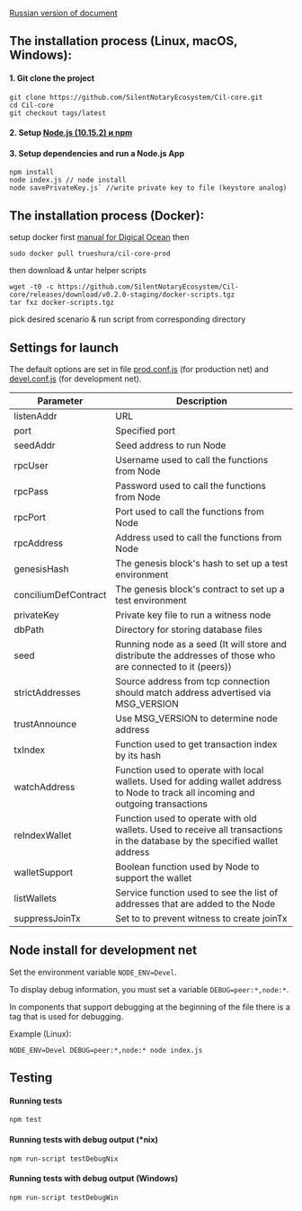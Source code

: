[Russian version of document](README.rus.md)

## The installation process (Linux, macOS, Windows):

#### 1. Git clone the project
```
git clone https://github.com/SilentNotaryEcosystem/Cil-core.git
cd Cil-core
git checkout tags/latest
```
#### 2. Setup [Node.js (10.15.2) и npm](https://nodejs.org/dist/v10.15.2/node-v10.15.2.pkg)
#### 3. Setup dependencies and run a Node.js App
```
npm install
node index.js // node install
node savePrivateKey.js` //write private key to file (keystore analog)
```
## The installation process (Docker):
setup docker first [manual for Digical Ocean](https://www.digitalocean.com/community/tutorials/how-to-install-and-use-docker-on-ubuntu-18-04)
then 
```
sudo docker pull trueshura/cil-core-prod
```
then download & untar helper scripts
```$xslt
wget -t0 -c https://github.com/SilentNotaryEcosystem/Cil-core/releases/download/v0.2.0-staging/docker-scripts.tgz
tar fxz docker-scripts.tgz 
```
pick desired scenario & run script from corresponding directory

## Settings for launch

The default options are set in file [prod.conf.js](https://github.com/SilentNotaryEcosystem/Cil-core/blob/devel/config/prod.conf.js) (for production net) and [devel.conf.js](https://github.com/SilentNotaryEcosystem/Cil-core/blob/devel/config/devel.conf.js) (for development net).

|Parameter|Description|
|---|---|
|listenAddr|URL|
|port|Specified port
|seedAddr|Seed address to run Node|
|rpcUser|Username used to call the functions from Node|
|rpcPass|Password used to call the functions from Node|
|rpcPort|Port used to call the functions from Node|
|rpcAddress|Address used to call the functions from Node|
|genesisHash|The genesis block's hash to set up a test environment|
|conciliumDefContract|The genesis block's contract to set up a test environment|
|privateKey|Private key file to run a witness node|
|dbPath|Directory for storing database files|
|seed|Running node as a seed (It will store and distribute the addresses of those who are connected to it (peers))|
|strictAddresses|Source address from tcp connection should match address advertised via MSG_VERSION|
|trustAnnounce|Use MSG_VERSION to determine node address|
|txIndex|Function used to get transaction index by its hash|
|watchAddress|Function used to operate with local wallets. Used for adding wallet address to Node to track all incoming and outgoing transactions|
|reIndexWallet|Function used to operate with old wallets. Used to receive all transactions in the database by the specified wallet address|
|walletSupport|Boolean function used by Node to support the wallet|
|listWallets|Service function used to see the list of addresses that are added to the Node|
|suppressJoinTx|Set to to prevent witness to create joinTx|

## Node install for development net
Set the environment variable `NODE_ENV=Devel`.

To display debug information, you must set a variable `DEBUG=peer:*,node:*`.

In components that support debugging at the beginning of the file there is a tag that is used for debugging.

Example (Linux):
```
NODE_ENV=Devel DEBUG=peer:*,node:* node index.js
```
## Testing
#### Running tests
```npm test```
#### Running tests with debug output (*nix)
```npm run-script testDebugNix```
#### Running tests with debug output (Windows)
```npm run-script testDebugWin```
